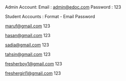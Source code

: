 Admin Account:
Email : admin@edoc.com
Password : 123


Student Accounts :
Format -
Email
Password

maruf@gmail.com
123

hasan@gmail.com
123

sadia@gmail.com
123

tahsin@gmail.com
123

fresherboy1@gmail.com
123

freshergirl1@gmail.com
123


